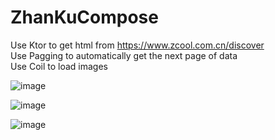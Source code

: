# ZhanKuCompose
  
Use Ktor to get html from https://www.zcool.com.cn/discover  
Use Pagging to automatically get the next page of data  
Use Coil to load images  
  
![image](/assets/recycler_scroll.gif)  
  
![image](/assets/Screenshot_preview.png)  
  
![image](/assets/Screenshot_detail.png)  
  